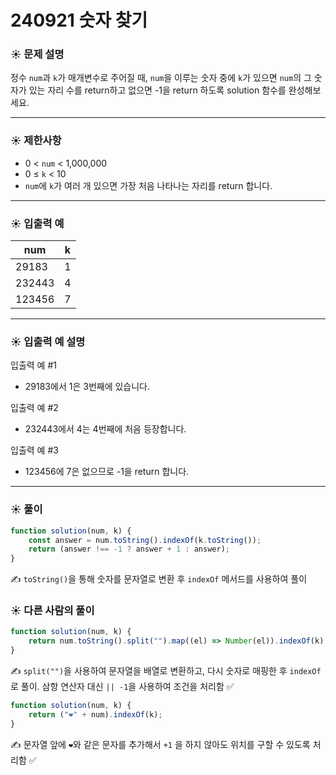 # 240921 숫자 찾기

### ☀️ 문제 설명

정수 `num`과 `k`가 매개변수로 주어질 때, `num`을 이루는 숫자 중에 `k`가 있으면 `num`의 그 숫자가 있는 자리 수를 return하고 없으면 -1을 return 하도록 solution 함수를 완성해보세요.

---

### ☀️ **제한사항**

- 0 < `num` < 1,000,000
- 0 ≤ `k` < 10
- `num`에 `k`가 여러 개 있으면 가장 처음 나타나는 자리를 return 합니다.

---

### ☀️ **입출력 예**

| num | k |
| --- | --- |
| 29183 | 1 |
| 232443 | 4 |
| 123456 | 7 |

---

### ☀️ **입출력 예 설명**

입출력 예 #1

- 29183에서 1은 3번째에 있습니다.

입출력 예 #2

- 232443에서 4는 4번째에 처음 등장합니다.

입출력 예 #3

- 123456에 7은 없으므로 -1을 return 합니다.

---

### ☀️ 풀이

```jsx
function solution(num, k) {
    const answer = num.toString().indexOf(k.toString());
    return (answer !== -1 ? answer + 1 : answer);
}
```

✍️ `toString()`을 통해 숫자를 문자열로 변환 후 `indexOf` 메서드를 사용하여 풀이

### ☀️ 다른 사람의 풀이

```jsx
function solution(num, k) {
    return num.toString().split("").map((el) => Number(el)).indexOf(k) + 1 || -1
}
```

✍️ `split("")`을 사용하여 문자열을 배열로 변환하고, 다시 숫자로 매핑한 후 `indexOf`로 풀이. 
삼항 연산자 대신 `|| -1`을 사용하여 조건을 처리함 ✅

```jsx
function solution(num, k) {
    return ("❤" + num).indexOf(k);
}
```

✍️ 문자열 앞에 `❤`와 같은 문자를 추가해서 `+1` 을 하지 않아도 위치를 구할 수 있도록 처리함 ✅